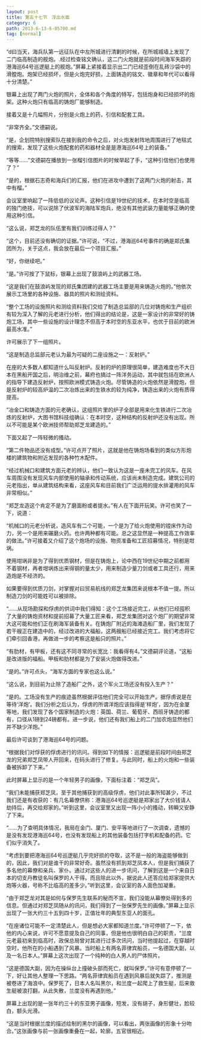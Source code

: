 ```yaml
---
layout: post
title: 第五十七节　浮出水面
category: 6
path: 2013-6-13-6-05700.md
tag: [normal]
---
```


“d曰当天，海兵队第一远征队在中左所城进行清剿的时候，在所城城墙上发现了二门临高制造的舰炮。.经过检查铭文确认，这二门火炮就是前段时间海军失踪的港海巡64号巡逻艇上的舰炮。”屏幕上紧接着显示出二门已经歪倒在乱砖沙袋中的滑膛炮。炮架已经损坏，但是火炮完好损，上面铸造的铭文、徽章和年代可以看得十分清楚。”

银幕上出现了两门火炮的照片，全体和各个角度的特写，包括炮身和已经损坏的炮架。这种火炮只有临高的铸炮厂能够制造。

接着又是十几幅照片，分别是火炮上的药，引信和配套工具。

“非常齐全。”文德嗣说。

“是，企划院特别搜索队在接到我的命令之后，对火炮发射阵地周围进行了地毯式的搜索，发现了这些火炮配套的药和器材全是是港海巡64号上的装备。”

“等等……”文德嗣在播放到一张榴引信图片的时候举起了手，“这种引信他们也使用了？”

“是的，根据石志奇和海兵们的汇报，他们在进攻中遭到了这两门火炮的射击，其中有榴。”

会议室里响起了一阵低低的议论声。这种引信是19世纪的技术，在本时空是临高的独门绝技，可以说除了伏波军的海陆军炮兵，绝没有其他武装力量能够正确的使用这种引信。

“这么说，郑芝龙的队伍里有我们训练过得人？”

“这个，目前还没有确切的证据。”许可说，“不过，港海巡64号事件的确是郑氏集团所为，关于这点，我会放在最后一个项目汇报。”

“好，你继续吧。”

“是。”许可按了下鼠标，银幕上出现了鼓浪屿上的武器工场。

“这是我们在鼓浪屿发现的郑氏集团建的武器工场主要是用来铸造火炮的。”他依次展示工场里的各种设施、器具的照片和测绘资料。

“整个工场的设施照片和测绘资料我们交给了制造总监部的几位对铸炮和生产组织有较为深入了解的元老进行分析，他们得出的结论是，这是一家设计的非常好的铸炮工场，其中一些设施的设计理念不但高于本时空的东亚水平，也优于目前的欧洲最高水准。”

许可展示了下一组照片。

“这是制造总监部元老认为最为可疑的二座设施之一：反射炉。”

在座的大多数人都知道什么叫反射炉。反射的炉的原理很简单，建造难度也不大日本在黑船开国之后，明治维之前，幕府也搞过一阵洋务运动，其中就包括在欧洲人的指导下建造反射炉，按照欧洲模式铸造火炮。尽管铸造的火炮依然是滑膛炮，但是反射炉的较高炉温的二次冶炼出来的生铁水的较为纯净，铸造出来的火炮有质得提高。

“冶金口和铸造方面的元老确认，这组照片里的炉子全部是用来化生铁进行二次冶炼的反射炉，大图书馆科技组确认：在本时空，这种结构的反射炉还没有出现。所以不可能是某个欧洲技师帮助郑芝龙建造的。”

下面又起了一阵轻微的搔动。

“第二件物品还没有成型。”许可点开了照片，这就是他在铸炮场看到的类似方形炮楼的建筑物和附近发现的各种竹木配件。

“经过机械口和建筑方面元老的辨认，他们一致认为这是一座未完工的风车。在风车周围没有发现风车内部使用的轴承和传动系统，应该尚未制造完成。建筑公司的元老指出，单从建筑结构来看，这座风车和目前我们广泛运用的提水排灌用的风车非常相似。”

“郑芝龙造这个肯定不是为了磨面粉或者提水。”有人在下面开玩笑。许可也笑了一下，说道：

“机械口的元老分析说，造风车有二个可能，一个是为了给火炮使用的镗床作为动力，另一个是用来碾磨火药。也许两种都有可能。总之这显然是一种提高工作效率的做法。”许可接着又介绍了这个炮场的设施、物资准备和工匠招募情况，特别是坩埚。

使用坩埚非是为了得到优质钢材，但是在铸炮上，论中西在19世纪中期之前都用不着钢材，再者坩埚炼出来得钢的量太少，用来制造少量刀剑或者工具还行，用来造炮是不经济的。

如果要得到优质刀剑，对掌握对曰贸易航线的郑芝龙集团来说根本不值一提。所以制造刀剑的可能姓可以被排除。

“……从现场勘探和俘虏的供词中我们得知：这个工场接近完工，从他们已经囤积了大量的铸炮资材和提前招募了大量工匠来看，郑芝龙集团对这个炮厂的期望非常大这可能和他们正在刷海军装备有关。在铸炮厂附近的海滩造船厂里，我们发现了若干艘正在建造中的，经过改进的大福船，这两艘船已经接近完工。我们考虑将它们牵引回香港，再做进一步的考察这是船只的照片。”

“有肋材，有甲板，还有这不同寻常的长宽比：我看得有4。”文德嗣评论道，“这船是改进版的福船。甲板和肋材都是为了安装火炮做得改进。”

“是的。”许可点头，“海军方面的专家也这么说。”

“这么说，到目前为止除了造船厂之外，这个军火工场还没有投入生产？”

“是的。工场没有生产的痕迹虽然根据评估他们完全可以开始生产。据俘虏说是在等待‘洋炮’。我们分析之后认为，俘虏的所谓洋炮应该指得是‘样炮’，因为在金厦等地，我们发现了各个国家制造的火炮：英国、荷兰、葡萄牙、西班牙铸造的都有，口径从1磅到24磅都有。进一步说，他们还有我们船上的二门加农炮显然他们并不缺少洋炮。”

最后许可谈到了港海巡64号的问题。

“根据我们对俘获的俘虏进行的讯问。得到如下的情报：巡逻艇是前段时间由郑芝龙的兄弟郑芝凤带人开回来，在码头进行了修复。与此同时，船上的火炮和一些装备被拆卸了下来。”

此时屏幕上显示的是一个年轻男子的画像，下面标注着：“郑芝凤”。

“我们未能捕获郑芝凤，至于其他捕获到的高级俘虏，他们对此事所知甚少，不过我们还是有收获的：有几名幕僚供称：港海巡64号巡逻艇是郑家出了大价钱请人劫持后，再交给郑家的。”听到这里，会议室里又出现一阵小小的搔动，转瞬又安静了下来。

“……为了查明具体情况，我局在金门、厦门、安平等地进行了一次调查，遗憾的是没有发现港海巡64号，也没有发现船上的其他装备包括打字机和配备的药。它们似乎消失了。

“考虑到要把港海巡64号巡逻艇几乎完好损的夺取，这不是一般的海盗能够做到的，因此，我们对是谁干的非常好奇。虽然没有抓到郑芝凤本人，但是我们捕获了多名他的幕僚和亲兵、家仆。通过对这些人的进一步讯问，了解到这是一个来自日本的切支丹教徒名叫保罗的人干得。而且除此以外，据说此人还答应给郑家提供大炮等火器，号称不比临高的差多少。”听到这里，会议室的各人面色加凝重。

“由于郑芝龙对其是如何与保罗先生联系的秘而不宣，我们没能从幕僚处得到多的信息。但通过对郑芝凤随从的讯问，我们得到了一张保罗先生的画像。”屏幕上显示出现了一张大约三十五到四十岁，正值壮年的典型东亚人的面孔。

“在座诸位可能不一定清楚此人，但是想必大家都知道兰度。”许可停顿了一下，依他的内心来说，许可不愿意提及自己的同事，但是他也很明白自己的职责，“兰度元老最初来到临高时，政保总局曾对其进行过多次讯问，当时他提起过，在穿越时空时，他所在的小船遇到了风暴。当时船上有两名菲律宾船员，一名德国大副，以及一名日本人。”屏幕上这次出现了一个纯种的白人男人的尸体照片。

“这是德国大副，因为在操纵台上撞破头部而死亡，就叫保罗。”许可有意停顿了一下，好让其他人整理一下思路。“两名菲律宾船员在遇到风暴后就失踪了，推测是被卷进了海浪中。保罗死了，日本人名叫黑尔，和兰度一起爬上了救生艇，后来救生艇被浪打翻，从此失散，兰度没有再遇到他。”

屏幕上出现的是一张年约三十的东亚男子画像，短发，没有胡子，身形健壮，脸较白，额头光滑。

“这是当时根据兰度的描述绘制的黑尔的画像，可以看出，两张画像的形象十分吻合。”这张画像与前一张画像重叠在一起，轮廓，五官很相近。
